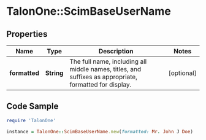 # TalonOne::ScimBaseUserName

## Properties

Name | Type | Description | Notes
------------ | ------------- | ------------- | -------------
**formatted** | **String** | The full name, including all middle names, titles, and suffixes as appropriate, formatted for display. | [optional] 

## Code Sample

```ruby
require 'TalonOne'

instance = TalonOne::ScimBaseUserName.new(formatted: Mr. John J Doe)
```


